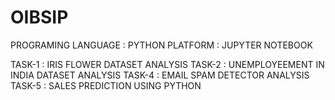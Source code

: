 # OIBSIP

PROGRAMING LANGUAGE : PYTHON 
PLATFORM : JUPYTER NOTEBOOK

TASK-1 : IRIS FLOWER DATASET ANALYSIS
TASK-2 : UNEMPLOYEEMENT IN INDIA DATASET ANALYSIS
TASK-4 : EMAIL SPAM DETECTOR ANALYSIS
TASK-5 : SALES PREDICTION USING PYTHON
